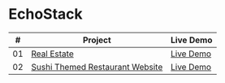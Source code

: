 # EchoStack

|  #  | Project                                                                                                | Live Demo                                                             |
| :-: | ------------------------------------------------------------------------------------------------------ | --------------------------------------------------------------------- |
| 01  | [Real Estate](https://github.com/mahenajT/EchoStack/tree/main/01_RealEstate/client)                    | [Live Demo](https://real-estate-9.netlify.app/)                       |
| 02  | [Sushi Themed Restaurant Website](https://github.com/mahenajT/EchoStack/tree/main/02_Sushi_Restaurant) | [Live Demo](https://mahenajt.github.io/EchoStack/02_Sushi_Restaurant) |
